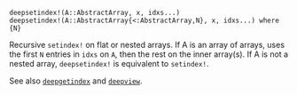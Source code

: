 ```
deepsetindex!(A::AbstractArray, x, idxs...)
deepsetindex!(A::AbstractArray{<:AbstractArray,N}, x, idxs...) where {N}
```

Recursive `setindex!` on flat or nested arrays. If A is an array of arrays, uses the first `N` entries in `idxs` on `A`, then the rest on the inner array(s). If A is not a nested array, `deepsetindex!` is equivalent to `setindex!`.

See also [`deepgetindex`](@ref) and [`deepview`](@ref).
